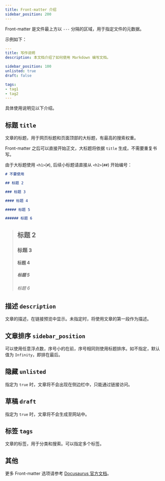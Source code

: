 ```yaml
---
title: Front-matter 介绍
sidebar_position: 200
---
```


Front-matter 是文件最上方以 `---` 分隔的区域，用于指定文件的元数据。

示例如下：

```yaml front-matter
---
title: 写作说明
description: 本文档介绍了如何使用 Markdown 编写文档。

sidebar_position: 100
unlisted: true
draft: false

tags:
- tag1
- tag2
---

```

具体使用说明见以下介绍。

## 标题 `title`

文章的标题，用于网页标题和页面顶部的大标题，有最高的搜索权重。

Front-matter 之后可以直接开始正文，大标题将依据 `title` 生成，不需要重复书写。

由于大标题使用 `<h1>`(`#`), 后续小标题请直接从 `<h2>`(`##`) 开始编号：

```md subtitles
# 不要使用

## 标题 2

### 标题 3

#### 标题 4

##### 标题 5

###### 标题 6
```

> ## 标题 2
> 
> ### 标题 3
> 
> #### 标题 4
> 
> ##### 标题 5
> 
> ###### 标题 6


## 描述 `description`

文章的描述，在链接预览中显示。未指定时，将使用文章的第一段作为描述。

## 文章排序 `sidebar_position`

可以使用任意浮点数，序号小的在前，序号相同则使用标题排序。如不指定，默认值为 `Infinity`，即排在最后。

## 隐藏 `unlisted`

指定为 `true` 时，文章将不会出现在侧边栏中，只能通过链接访问。

## 草稿 `draft`

指定为 `true` 时，文章将不会生成至网站中。

## 标签 `tags`

文章的标签，用于分类和搜索。可以指定多个标签。

## 其他

更多 Front-matter 选项请参考 [Docusaurus 官方文档](https://docusaurus.io/zh-CN/docs/api/plugins/@docusaurus/plugin-content-docs#markdown-front-matter)。